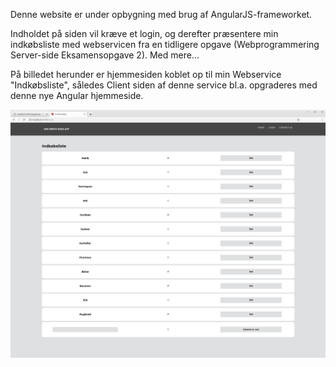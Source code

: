 Denne website er under opbygning med brug af AngularJS-frameworket.

Indholdet på siden vil kræve et login, og derefter præsentere min indkøbsliste med webservicen fra en tidligere opgave (Webprogrammering Server-side Eksamensopgave 2). Med mere...

På billedet herunder er hjemmesiden koblet op til min Webservice "Indkøbsliste", således Client siden af denne service bl.a. opgraderes med denne nye Angular hjemmeside.

![](Angular.png)
